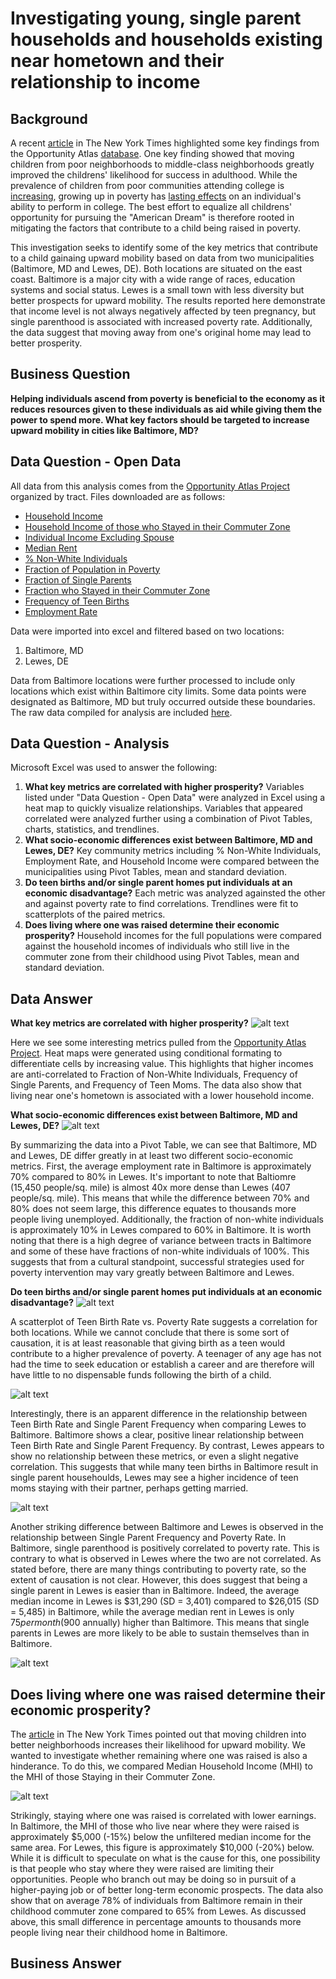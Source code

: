# Investigating young, single parent households and households existing near hometown and their relationship to income

## Background
A recent [article](https://www.nytimes.com/2015/05/04/upshot/an-atlas-of-upward-mobility-shows-paths-out-of-poverty.html) in The New York Times highlighted some key findings from the Opportunity Atlas [database](https://www.opportunityatlas.org/). One key finding showed that moving children from poor neighborhoods to middle-class neighborhoods greatly improved the childrens' likelihood for success in adulthood. While the prevalence of children from poor communities attending college is [increasing](https://www.insidehighered.com/news/2019/05/23/pew-study-finds-more-poor-students-attending-college#:~:text=The%20total%20share%20of%20undergraduate,to%2047%20percent%20in%202016.), growing up in poverty has [lasting effects](https://www.insightintodiversity.com/povertys-long-lasting-effects-on-students-education-and-success/) on an individual's ability to perform in college. The best effort to equalize all childrens' opportunity for pursuing the "American Dream" is therefore rooted in mitigating the factors that contribute to a child being raised in poverty. 

This investigation seeks to identify some of the key metrics that contribute to a child gainaing upward mobility based on data from two municipalities (Baltimore, MD and Lewes, DE). Both locations are situated on the east coast. Baltimore is a major city with a wide range of races, education systems and social status. Lewes is a small town with less diversity but better prospects for upward mobility. The results reported here demonstrate that income level is not always negatively affected by teen pregnancy, but single parenthood is associated with increased poverty rate. Additionally, the data suggest that moving away from one's original home may lead to better prosperity.

## Business Question
__Helping individuals ascend from poverty is beneficial to the economy as it reduces resources given to these individuals as aid while giving them the power to spend more. What key factors should be targeted to increase upward mobility in cities like Baltimore, MD?__

## Data Question - Open Data
All data from this analysis comes from the [Opportunity Atlas Project](https://www.opportunityatlas.org/) organized by tract. Files downloaded are as follows:

- [Household Income](https://github.com/mehurlock94/comparing-baltimore-lewes-social-status/blob/main/tract_kfr_rP_gF_pall.csv)
- [Household Income of those who Stayed in their Commuter Zone](https://github.com/mehurlock94/comparing-baltimore-lewes-social-status/blob/main/tract_kfr_staycz_rP_gP_pall.csv)
- [Individual Income Excluding Spouse](https://github.com/mehurlock94/comparing-baltimore-lewes-social-status/blob/main/tract_kir_rP_gF_pall.csv)
- [Median Rent](https://github.com/mehurlock94/comparing-baltimore-lewes-social-status/blob/main/tract_median_rent2016.csv)
- [% Non-White Individuals](https://github.com/mehurlock94/comparing-baltimore-lewes-social-status/blob/main/tract_nonwhite_share2010.csv)
- [Fraction of Population in Poverty](https://github.com/mehurlock94/comparing-baltimore-lewes-social-status/blob/main/tract_poor_share2016.csv)
- [Fraction of Single Parents](https://github.com/mehurlock94/comparing-baltimore-lewes-social-status/blob/main/tract_singleparent_share2016.csv)
- [Fraction who Stayed in their Commuter Zone](https://github.com/mehurlock94/comparing-baltimore-lewes-social-status/blob/main/tract_staycz_rP_gP_pall.csv)
- [Frequency of Teen Births](https://github.com/mehurlock94/comparing-baltimore-lewes-social-status/blob/main/tract_teenbirth_rP_gF_pall.csv)
- [Employment Rate](https://github.com/mehurlock94/comparing-baltimore-lewes-social-status/blob/main/tract_working_rP_gP_pall.csv)

Data were imported into excel and filtered based on two locations: 
1. Baltimore, MD
1. Lewes, DE

Data from Baltimore locations were further processed to include only locations which exist within Baltimore city limits. Some data points were designated as Baltimore, MD but truly occurred outside these boundaries. The raw data compiled for analysis are included [here](https://github.com/mehurlock94/comparing-baltimore-lewes-social-status/blob/main/Mini_Project_1_raw_data.xlsx).

## Data Question - Analysis
Microsoft Excel was used to answer the following:
1. __What key metrics are correlated with higher prosperity?__ Variables listed under "Data Question - Open Data" were analyzed in Excel using a heat map to quickly visualize relationships. Variables that appeared correlated were analyzed further using a combination of Pivot Tables, charts, statistics, and trendlines.
1. __What socio-economic differences exist between Baltimore, MD and Lewes, DE?__ Key community metrics including % Non-White Individuals, Employment Rate, and Household Income were compared between the municipalities using Pivot Tables, mean and standard deviation.
1. __Do teen births and/or single parent homes put individuals at an economic disadvantage?__ Each metric was analyzed againsted the other and against poverty rate to find correlations. Trendlines were fit to scatterplots of the paired metrics.
1. __Does living where one was raised determine their economic prosperity?__ Household incomes for the full populations were compared against the household incomes of individuals who still live in the commuter zone from their childhood using Pivot Tables, mean and standard deviation.

## Data Answer
__What key metrics are correlated with higher prosperity?__
![alt text](https://github.com/mehurlock94/comparing-baltimore-lewes-social-status/blob/main/Baltimore_Lewes_metric_heatmap.png)

Here we see some interesting metrics pulled from the [Opportunity Atlas Project](https://www.opportunityatlas.org/). Heat maps were generated using conditional formating to differentiate cells by increasing value. This highlights that higher incomes are anti-correlated to Fraction of Non-White Individuals, Frequency of Single Parents, and Frequency of Teen Moms. The data also show that living near one's hometown is associated with a lower household income.

__What socio-economic differences exist between Baltimore, MD and Lewes, DE?__
![alt text](https://github.com/mehurlock94/comparing-baltimore-lewes-social-status/blob/main/Baltimore_Lewes_socioeconomic.png)

By summarizing the data into a Pivot Table, we can see that Baltimore, MD and Lewes, DE differ greatly in at least two different socio-economic metrics. First, the average employment rate in Baltimore is approximately 70% compared to 80% in Lewes. It's important to note that Baltiomre (15,450 people/sq. mile) is almost 40x more dense than Lewes (407 people/sq. mile). This means that while the difference between 70% and 80% does not seem large, this difference equates to thousands more people living unemployed. Additionally, the fraction of non-white individuals is approximately 10% in Lewes compared to 60% in Baltimore. It is worth noting that there is a high degree of variance between tracts in Baltimore and some of these have fractions of non-white individuals of 100%. This suggests that from a cultural standpoint, successful strategies used for poverty intervention may vary greatly between Baltimore and Lewes.

__Do teen births and/or single parent homes put individuals at an economic disadvantage?__
![alt text](https://github.com/mehurlock94/comparing-baltimore-lewes-social-status/blob/main/Teen_Poverty.png)

A scatterplot of Teen Birth Rate vs. Poverty Rate suggests a correlation for both locations. While we cannot conclude that there is some sort of causation, it is at least reasonable that giving birth as a teen would contribute to a higher prevalence of poverty. A teenager of any age has not had the time to seek education or establish a career and are therefore will have little to no dispensable funds following the birth of a child.

![alt text](https://github.com/mehurlock94/comparing-baltimore-lewes-social-status/blob/main/Teen_Single.png)

Interestingly, there is an apparent difference in the relationship between Teen Birth Rate and Single Parent Frequency when comparing Lewes to Baltimore. Baltimore shows a clear, positive linear relationship between Teen Birth Rate and Single Parent Frequency. By contrast, Lewes appears to show no relationship between these metrics, or even a slight negative correlation. This suggests that while many teen births in Baltimore result in single parent househoulds, Lewes may see a higher incidence of teen moms staying with their partner, perhaps getting married. 

![alt text](https://github.com/mehurlock94/comparing-baltimore-lewes-social-status/blob/main/Single_Poverty.png)

Another striking difference between Baltimore and Lewes is observed in the relationship between Single Parent Frequency and Poverty Rate. In Baltimore, single parenthood is positively correlated to poverty rate. This is contrary to what is observed in Lewes where the two are not correlated. As stated before, there are many things contributing to poverty rate, so the extent of causation is not clear. However, this does suggest that being a single parent in Lewes is easier than in Baltimore. Indeed, the average median income in Lewes is $31,290 (SD = 3,401) compared to $26,015 (SD = 5,485) in Baltimore, while the average median rent in Lewes is only $75 per month ($900 annually) higher than Baltimore. This means that single parents in Lewes are more likely to be able to sustain themselves than in Baltimore.

![alt text](https://github.com/mehurlock94/comparing-baltimore-lewes-social-status/blob/main/Baltimore_Lewes_single_teen_income_rent.png)

## __Does living where one was raised determine their economic prosperity?__
The [article](https://www.nytimes.com/2015/05/04/upshot/an-atlas-of-upward-mobility-shows-paths-out-of-poverty.html) in The New York Times pointed out that moving children into better neighborhoods increases their likelihood for upward mobility. We wanted to investigate whether remaining where one was raised is also a hinderance. To do this, we compared Median Household Income (MHI) to the MHI of those Staying in their Commuter Zone.

![alt text](https://github.com/mehurlock94/comparing-baltimore-lewes-social-status/blob/main/Baltimore_Lewes_CZ_data.png)

Strikingly, staying where one was raised is correlated with lower earnings. In Baltimore, the MHI of those who live near where they were raised is approximately $5,000 (-15%) below the unfiltered median income for the same area. For Lewes, this figure is approximately $10,000 (-20%) below. While it is difficult to speculate on what is the cause for this, one possibility is that people who stay where they were raised are limiting their opportunities. People who branch out may be doing so in pursuit of a higher-paying job or of better long-term economic prospects. The data also show that on average 78% of individuals from Baltimore remain in their childhood commuter zone compared to 65% from Lewes. As discussed above, this small difference in percentage amounts to thousands more people living near their childhood home in Baltimore.

## Business Answer


